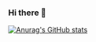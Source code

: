 ### Hi there 👋

<!--
**felipe-pereira-analista-de-dados/felipe-pereira-analista-de-dados** is a ✨ _special_ ✨ repository because its `README.md` (this file) appears on your GitHub profile.

Here are some ideas to get you started:

- 🔭 I’m currently working on ...
- 🌱 I’m currently learning ...
- 👯 I’m looking to collaborate on ...
- 🤔 I’m looking for help with ...
- 💬 Ask me about ...
- 📫 How to reach me: ...
- 😄 Pronouns: ...
- ⚡ Fun fact: ...
-->

<!-- [![Readme Card](https://github-readme-stats.vercel.app/api/pin/?username=felipe.pereira.lee@gmail.com&repo=github-readme-stats)](https://github.com/anuraghazra/github-readme-stats)
-->

[![Anurag's GitHub stats](https://github-readme-stats.vercel.app/api?username=felipe.pereira.lee@gmail.com)](https://github.com/anuraghazra/github-readme-stats)
